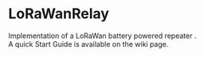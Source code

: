 # LoRaWanRelay
Implementation of a LoRaWan battery powered repeater .  
A quick Start Guide is available on the wiki page.
